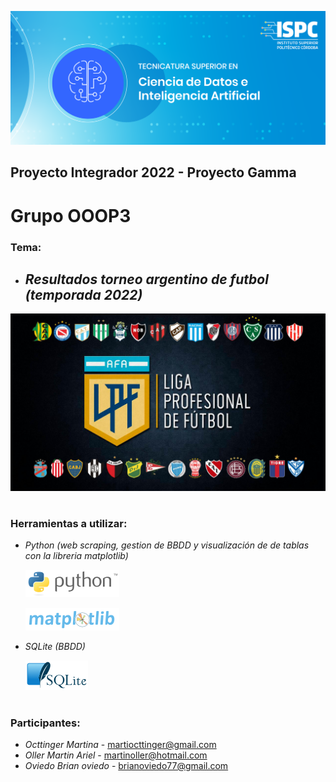 ![Banner ISPC - TSCDIA](assets/banner.png)
## Proyecto Integrador 2022 - Proyecto Gamma
# Grupo OOOP3

### **Tema:**
- ## *Resultados torneo argentino de futbol (temporada 2022)*
![Resultados torneo argentino de futbol](assets/LPF_Ok.jpg)

#
### **Herramientas a utilizar:**
- *Python* *(web scraping, gestion de BBDD y visualización de de tablas con la libreria matplotlib)*

    ![Logo Python](assets/python-3.png)  

    ![Logo Matplotlib](assets/matplotlib.png)

- *SQLite (BBDD)*

    ![Logo SQLite](assets/sqlite.png)

#
### **Participantes:**
- *Octtinger Martina* - martiocttinger@gmail.com
- *Oller Martin Ariel* - martinoller@hotmail.com
- *Oviedo Brian oviedo* - brianoviedo77@gmail.com